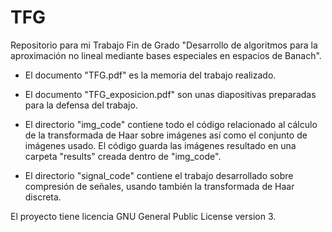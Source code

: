 # TFG

Repositorio para mi Trabajo Fin de Grado "Desarrollo de algoritmos para la aproximación no lineal mediante bases especiales en espacios de Banach".

- El documento "TFG.pdf" es la memoria del trabajo realizado.

- El documento "TFG\_exposicion.pdf" son unas diapositivas preparadas para la defensa del trabajo.

- El directorio "img\_code" contiene todo el código relacionado al cálculo de la transformada de Haar sobre imágenes así como el conjunto de imágenes usado. El código guarda las imágenes resultado en una carpeta "results" creada dentro de "img\_code".

- El directorio "signal\_code" contiene el trabajo desarrollado sobre compresión de señales, usando también la transformada de Haar discreta.

El proyecto tiene licencia GNU General Public License version 3.
